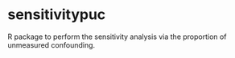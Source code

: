 # sensitivitypuc
R package to perform the sensitivity analysis via the proportion of unmeasured confounding.
